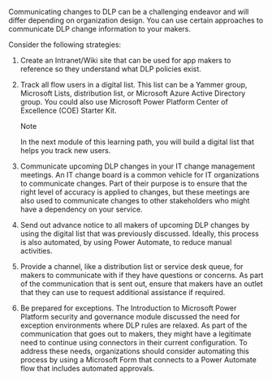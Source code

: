 Communicating changes to DLP can be a challenging endeavor and will
differ depending on organization design. You can use certain
approaches to communicate DLP change information to your makers.

Consider the following strategies:

1. Create an Intranet/Wiki site that can be used for app makers to
    reference so they understand what DLP policies exist.

2. Track all flow users in a digital list. This list can be a Yammer group,
    Microsoft Lists, distribution list, or Microsoft Azure Active Directory group.
    You could also use Microsoft Power Platform Center of Excellence (COE) Starter
    Kit.

    > [!Note]
    > In the next module of this learning path, you will build a digital list that helps you track new users.

3. Communicate upcoming DLP changes in your IT change management
    meetings. An IT change board is a common vehicle for IT
    organizations to communicate changes. Part of their purpose is to
    ensure that the right level of accuracy is applied to changes, but these
    meetings are also used to communicate changes to other stakeholders
    who might have a dependency on your service.

4. Send out advance notice to all makers of upcoming DLP changes by
    using the digital list that was previously discussed. Ideally,
    this process is also automated, by using Power Automate, to reduce
    manual activities.

5. Provide a channel, like a distribution list or service desk queue,
    for makers to communicate with if they have questions or
    concerns. As part of the communication that is sent out, ensure
    that makers have an outlet that they can use to request additional
    assistance if required.

6. Be prepared for exceptions. The Introduction to Microsoft Power Platform
    security and governance module discussed the need for
    exception environments where DLP rules are relaxed. As part of the
    communication that goes out to makers, they might have a legitimate
    need to continue using connectors in their current configuration.
    To address these needs, organizations should consider automating this
    process by using a Microsoft Form that connects to a Power Automate
    flow that includes automated approvals.
